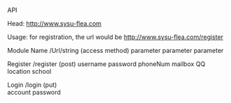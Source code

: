 API

Head: http://www.sysu-flea.com

Usage: 
for registration, the url would be
	 http://www.sysu-flea.com/register

Module Name
/Url/string (access method)
	parameter
	parameter
	parameter

Register
/register (post)
	username
	password
	phoneNum
	mailbox
	QQ
	location
	school

Login
/login (put)	
	account
	password
	

